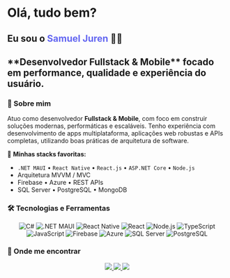 
<h1>Olá, tudo bem?</h1>
<h2>Eu sou o <span style="color:#6366f1">Samuel Juren</span> 👨‍💻</h2>
<h2>**Desenvolvedor Fullstack & Mobile** focado em performance, qualidade e experiência do usuário.</h2>

### 🚀 Sobre mim

Atuo como desenvolvedor **Fullstack & Mobile**, com foco em construir soluções modernas, performáticas e escaláveis. Tenho experiência com desenvolvimento de apps multiplataforma, aplicações web robustas e APIs completas, utilizando boas práticas de arquitetura de software.

🎯 **Minhas stacks favoritas:**
- `.NET MAUI` • `React Native` • `React.js` • `ASP.NET Core` • `Node.js`
- Arquitetura MVVM / MVC
- Firebase • Azure • REST APIs
- SQL Server • PostgreSQL • MongoDB

### 🛠️ Tecnologias e Ferramentas

<div align="center">

![C#](https://img.shields.io/badge/C%23-5C2D91?style=for-the-badge&logo=csharp&logoColor=white)
![.NET MAUI](https://img.shields.io/badge/.NET_MAUI-512BD4?style=for-the-badge&logo=dotnet&logoColor=white)
![React Native](https://img.shields.io/badge/React_Native-20232A?style=for-the-badge&logo=react&logoColor=61DAFB)
![React](https://img.shields.io/badge/React.js-61DAFB?style=for-the-badge&logo=react&logoColor=black)
![Node.js](https://img.shields.io/badge/Node.js-339933?style=for-the-badge&logo=nodedotjs&logoColor=white)
![TypeScript](https://img.shields.io/badge/TypeScript-007ACC?style=for-the-badge&logo=typescript&logoColor=white)
![JavaScript](https://img.shields.io/badge/JavaScript-F7DF1E?style=for-the-badge&logo=javascript&logoColor=black)
![Firebase](https://img.shields.io/badge/Firebase-FFCA28?style=for-the-badge&logo=firebase&logoColor=black)
![Azure](https://img.shields.io/badge/Azure-0078D4?style=for-the-badge&logo=microsoftazure&logoColor=white)
![SQL Server](https://img.shields.io/badge/SQL_Server-CC2927?style=for-the-badge&logo=microsoftsqlserver&logoColor=white)
![PostgreSQL](https://img.shields.io/badge/PostgreSQL-4169E1?style=for-the-badge&logo=postgresql&logoColor=white)

</div>

### 📱 Onde me encontrar

<div align="center">
  <a href="https://www.linkedin.com/in/samuel-juren-97145a239/" target="_blank">
    <img src="https://img.shields.io/badge/LinkedIn-0077B5?style=for-the-badge&logo=linkedin&logoColor=white" />
  </a>
  <a href="https://www.instagram.com/ssjuren/" target="_blank">
    <img src="https://img.shields.io/badge/Instagram-E4405F?style=for-the-badge&logo=instagram&logoColor=white" />
  </a>
  <a href="https://samueljuren.dev" target="_blank">
    <img src="https://img.shields.io/badge/Portfólio-000000?style=for-the-badge&logo=vercel&logoColor=white" />
  </a>
</div>
